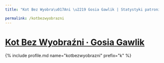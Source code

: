 ```yaml
---
title: "Kot Bez Wyobra\u017Ani \u2219 Gosia Gawlik | Statystyki patronite.pl | Patromierz"

permalink: /kotbezwyobrazni
---
```


# [Kot Bez Wyobraźni ∙ Gosia Gawlik](https://patronite.pl/kotbezwyobrazni)

{% include profile.md name="kotbezwyobrazni" prefix="k" %}
